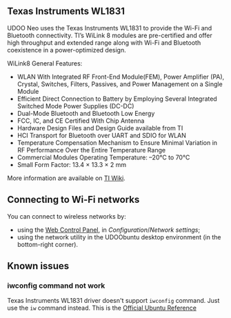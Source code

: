 ## Texas Instruments WL1831
UDOO Neo uses the Texas Instruments WL1831 to provide the Wi-Fi and Bluetooth connectivity. TI’s WiLink 8 modules are pre-certified and offer high throughput and extended range along with Wi-Fi and Bluetooth coexistence in a power-optimized design.

WiLink8 General Features:

* WLAN With Integrated RF Front-End Module(FEM), Power Amplifier (PA), Crystal, Switches, Filters, Passives, and Power Management on a Single Module
* Efficient Direct Connection to Battery by Employing Several Integrated Switched Mode Power Supplies (DC-DC)
* Dual-Mode Bluetooth and Bluetooth Low Energy
* FCC, IC, and CE Certified With Chip Antenna
* Hardware Design Files and Design Guide available from TI 
* HCI Transport for Bluetooth over UART and SDIO for WLAN
* Temperature Compensation Mechanism to Ensure Minimal Variation in RF Performance Over the Entire Temperature Range
* Commercial Modules Operating Temperature: –20°C to 70°C
* Small Form Factor: 13.4 × 13.3 × 2 mm

More information are available on [TI Wiki](http://processors.wiki.ti.com/index.php/WL18xx).

## Connecting to Wi-Fi networks

You can connect to wireless networks by:
 * using the [Web Control Panel](../Basic_Setup/Web_Control_Panel.html), in *Configuration*/*Network settings*;
 * using the network utility in the UDOObuntu desktop environment (in the bottom-right corner).

## Known issues

### iwconfig command not work
Texas Instruments WL1831 driver doesn't support `iwconfig` command.  Just use the `iw` command instead.
This is the [Official Ubuntu Reference](http://manpages.ubuntu.com/manpages/vivid/man8/iw.8.html)

